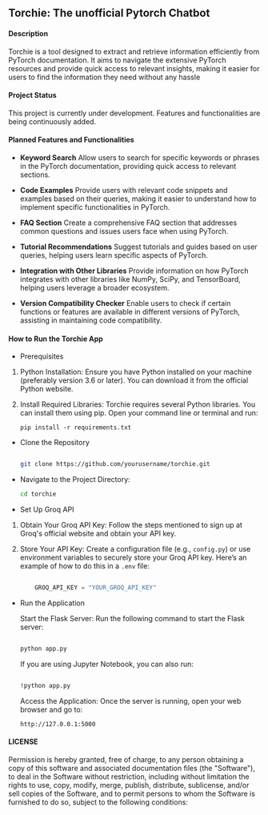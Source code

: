 ## Torchie: The unofficial Pytorch Chatbot

#### Description
Torchie is a tool designed to extract and retrieve information efficiently from PyTorch documentation. It aims to navigate the extensive PyTorch resources and provide quick access to relevant insights, making it easier for users to find the information they need without any hassle

#### Project Status
This project is currently under development. Features and functionalities are being continuously added.

#### Planned Features and Functionalities

- **Keyword Search**
Allow users to search for specific keywords or phrases in the PyTorch documentation, providing quick access to relevant sections.

- **Code Examples**
Provide users with relevant code snippets and examples based on their queries, making it easier to understand how to implement specific functionalities in PyTorch.

- **FAQ Section**
Create a comprehensive FAQ section that addresses common questions and issues users face when using PyTorch.

- **Tutorial Recommendations**
Suggest tutorials and guides based on user queries, helping users learn specific aspects of PyTorch.

- **Integration with Other Libraries**
Provide information on how PyTorch integrates with other libraries like NumPy, SciPy, and TensorBoard, helping users leverage a broader ecosystem.

- **Version Compatibility Checker**
Enable users to check if certain functions or features are available in different versions of PyTorch, assisting in maintaining code compatibility.


#### How to Run the Torchie App 

- Prerequisites

1. Python Installation: Ensure you have Python installed on your machine (preferably version 3.6 or later). You can download it from the official Python website.

2. Install Required Libraries: Torchie requires several Python libraries. You can install them using pip. Open your command line or terminal and run:

    ```
    pip install -r requirements.txt
    ```

- Clone the Repository

    ```bash

    git clone https://github.com/yourusername/torchie.git
    ```

- Navigate to the Project Directory:

    ```bash
    cd torchie
    ```

- Set Up Groq API

1. Obtain Your Groq API Key:
    Follow the steps mentioned  to sign up at Groq's official website and obtain your API key.

2. Store Your API Key:
    Create a configuration file (e.g., `config.py`) or use environment variables to securely store your Groq API key. Here’s an example of how to do this in a `.env` file:

    ```python

        GROQ_API_KEY = "YOUR_GROQ_API_KEY"  
    ``` 

- Run the Application

    Start the Flask Server: Run the following command to start the Flask server:

    ```bash

    python app.py
    ```

    If you are using Jupyter Notebook, you can also run:

    ```bash

    !python app.py
    ```

    Access the Application: Once the server is running, open your web browser and go to:

    ```
    http://127.0.0.1:5000
    ```

#### LICENSE


Permission is hereby granted, free of charge, to any person obtaining a copy
of this software and associated documentation files (the "Software"), to deal
in the Software without restriction, including without limitation the rights
to use, copy, modify, merge, publish, distribute, sublicense, and/or sell
copies of the Software, and to permit persons to whom the Software is
furnished to do so, subject to the following conditions: